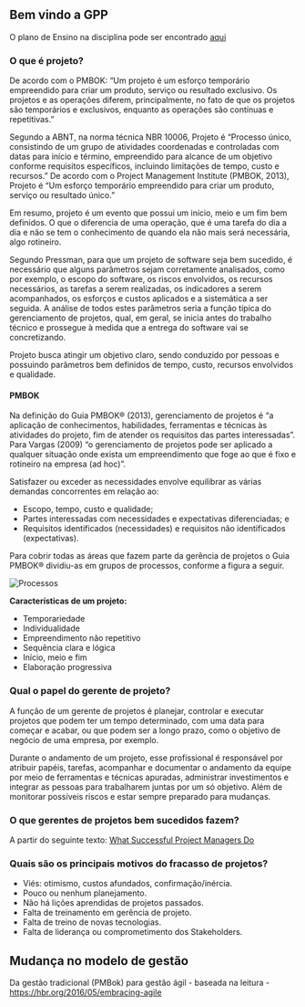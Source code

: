 ## Bem vindo a GPP

O plano de Ensino na disciplina pode ser encontrado [aqui](https://github.com/fga-gpp-mds/00-Disciplina/tree/master/PlanosDeEnsino)

### O que é projeto?

De acordo com o PMBOK: “Um projeto é um esforço temporário empreendido para criar um produto, serviço ou resultado exclusivo. Os projetos e as operações diferem, principalmente, no fato de que os projetos são temporários e exclusivos, enquanto as operações são contínuas e repetitivas.”

Segundo a ABNT, na norma técnica NBR 10006, Projeto é “Processo único, consistindo de um grupo de atividades coordenadas e controladas com datas para início e término, empreendido para alcance de um objetivo conforme requisitos específicos, incluindo limitações de tempo, custo e recursos.” De acordo com o Project Management Institute (PMBOK, 2013), Projeto é “Um esforço temporário empreendido para criar um produto, serviço ou resultado único.”

Em resumo, projeto é um evento que possui um início, meio e um fim bem definidos. O que o diferencia de uma operação,  que é uma tarefa do dia a dia e não se tem o conhecimento de quando ela não mais será necessária, algo rotineiro.

Segundo Pressman, para que um projeto de software seja bem sucedido, é necessário que alguns parâmetros sejam corretamente analisados, como por exemplo, o escopo do software, os riscos envolvidos, os recursos necessários, as tarefas a serem realizadas, os indicadores a serem acompanhados, os esforços e custos aplicados e a sistemática a ser seguida. A análise de todos estes parâmetros seria a função típica do gerenciamento de projetos,   qual, em geral, se inicia antes do trabalho técnico e prossegue à medida que a entrega do software vai se concretizando.

Projeto busca atingir um objetivo claro, sendo conduzido por pessoas e possuindo parâmetros bem definidos de tempo, custo, recursos envolvidos e qualidade.

#### PMBOK

Na definição do Guia PMBOK® (2013), gerenciamento de projetos é “a aplicação de conhecimentos, habilidades, ferramentas e técnicas às atividades do projeto, fim de atender os requisitos das partes interessadas”. Para Vargas (2009) “o gerenciamento de projetos pode ser aplicado a qualquer situação onde exista um empreendimento que foge ao
que é fixo e rotineiro na empresa (ad hoc)”.

Satisfazer ou exceder as necessidades envolve equilibrar as várias demandas concorrentes em relação ao:
* Escopo, tempo, custo e qualidade;
* Partes interessadas com necessidades e expectativas diferenciadas; e
* Requisitos identificados (necessidades) e requisitos não identificados (expectativas).

Para cobrir todas as áreas que fazem parte da gerência de projetos o Guia PMBOK® dividiu-as em grupos de processos, conforme a figura a seguir.

![Processos](https://media.licdn.com/mpr/mpr/shrinknp_800_800/AAEAAQAAAAAAAATpAAAAJGEzYjNkNzZjLTFjMGYtNDY2OC04NGU5LTQ0MGRjYmQyNGFmNg.png)

**Características de um projeto:** 

* Temporariedade
* Individualidade
* Empreendimento não repetitivo
* Sequência clara e lógica
* Início, meio e fim
* Elaboração progressiva

### Qual o papel do gerente de projeto?

A função de um gerente de projetos é planejar, controlar e executar projetos que podem ter um tempo determinado, com uma data para começar e acabar, ou que podem ser a longo prazo, como o objetivo de negócio de uma empresa, por exemplo.

Durante o andamento de um projeto, esse profissional é responsável por atribuir papéis, tarefas, acompanhar e documentar o andamento da equipe por meio de ferramentas e técnicas apuradas, administrar investimentos e integrar as pessoas para trabalharem juntas por um só objetivo. Além de monitorar possíveis riscos e estar sempre preparado para mudanças.

### O que gerentes de projetos bem sucedidos fazem?

A partir do seguinte texto: [What Successful Project Managers Do](http://sloanreview.mit.edu/article/what-successful-project-managers-do/)

### Quais são os principais motivos do fracasso de projetos?

* Viés: otimismo, custos afundados, confirmação/inércia.
* Pouco ou nenhum planejamento.
* Não há lições aprendidas de projetos passados.
* Falta de treinamento em gerência de projeto.
* Falta de treino de novas tecnologias.
* Falta de liderança ou comprometimento dos Stakeholders.

## Mudança no modelo de gestão 

Da gestão tradicional (PMBok) para gestão ágil - baseada na leitura - https://hbr.org/2016/05/embracing-agile